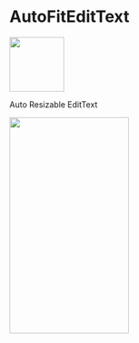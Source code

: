 # AutoFitEditText


<img src="https://github.com/ViksaaSkool/AutoFitEditText/blob/master/rpics/ic_launcher.png" width="96" height="96"/>

Auto Resizable EditText

<img src="https://github.com/ViksaaSkool/AutoFitEditText/blob/master/rpics/hit_gif.gif" width="210" height="380"/>
